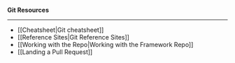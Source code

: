 **Git Resources**

-------------

* [[Cheatsheet|Git cheatsheet]]
* [[Reference Sites|Git Reference Sites]]
* [[Working with the Repo|Working with the Framework Repo]]
* [[Landing a Pull Request]]
